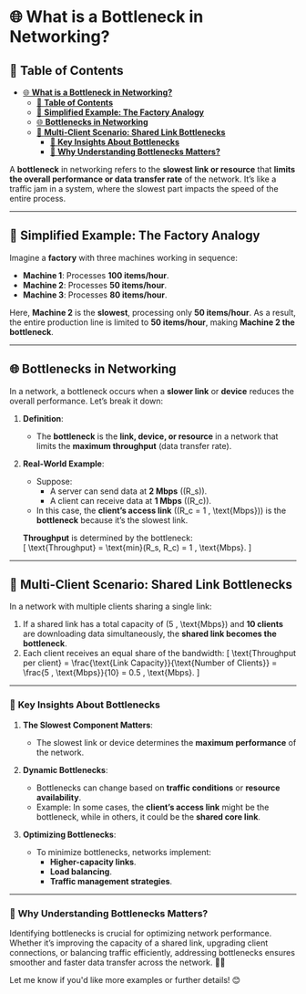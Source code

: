 # 🌐 **What is a Bottleneck in Networking?**

## 📑 **Table of Contents**
- [🌐 **What is a Bottleneck in Networking?**](#-what-is-a-bottleneck-in-networking)
  - [📑 **Table of Contents**](#-table-of-contents)
  - [🔧 **Simplified Example: The Factory Analogy**](#-simplified-example-the-factory-analogy)
  - [🌐 **Bottlenecks in Networking**](#-bottlenecks-in-networking)
  - [👥 **Multi-Client Scenario: Shared Link Bottlenecks**](#-multi-client-scenario-shared-link-bottlenecks)
    - [🌟 **Key Insights About Bottlenecks**](#-key-insights-about-bottlenecks)
    - [🌟 **Why Understanding Bottlenecks Matters?**](#-why-understanding-bottlenecks-matters)


A **bottleneck** in networking refers to the **slowest link or resource** that **limits the overall performance or data transfer rate** of the network. It’s like a traffic jam in a system, where the slowest part impacts the speed of the entire process.

---

## 🔧 **Simplified Example: The Factory Analogy**
Imagine a **factory** with three machines working in sequence:
- **Machine 1**: Processes **100 items/hour**.  
- **Machine 2**: Processes **50 items/hour**.  
- **Machine 3**: Processes **80 items/hour**.  

Here, **Machine 2** is the **slowest**, processing only **50 items/hour**. As a result, the entire production line is limited to **50 items/hour**, making **Machine 2 the bottleneck**.  

---

## 🌐 **Bottlenecks in Networking**

In a network, a bottleneck occurs when a **slower link** or **device** reduces the overall performance. Let’s break it down:

1. **Definition**:  
   - The **bottleneck** is the **link, device, or resource** in a network that limits the **maximum throughput** (data transfer rate).  

2. **Real-World Example**:  
   - Suppose:  
     - A server can send data at **2 Mbps** (\(R_s\)).  
     - A client can receive data at **1 Mbps** (\(R_c\)).  
   - In this case, the **client’s access link** (\(R_c = 1 \, \text{Mbps}\)) is the **bottleneck** because it’s the slowest link.  

   **Throughput** is determined by the bottleneck:  
   \[
   \text{Throughput} = \text{min}(R_s, R_c) = 1 \, \text{Mbps}.
   \]

---

## 👥 **Multi-Client Scenario: Shared Link Bottlenecks**

In a network with multiple clients sharing a single link:
1. If a shared link has a total capacity of \(5 \, \text{Mbps}\) and **10 clients** are downloading data simultaneously, the **shared link becomes the bottleneck**.  
2. Each client receives an equal share of the bandwidth:
   \[
   \text{Throughput per client} = \frac{\text{Link Capacity}}{\text{Number of Clients}} = \frac{5 \, \text{Mbps}}{10} = 0.5 \, \text{Mbps}.
   \]

---

### 🌟 **Key Insights About Bottlenecks**

1. **The Slowest Component Matters**:  
   - The slowest link or device determines the **maximum performance** of the network.  

2. **Dynamic Bottlenecks**:  
   - Bottlenecks can change based on **traffic conditions** or **resource availability**.  
   - Example: In some cases, the **client’s access link** might be the bottleneck, while in others, it could be the **shared core link**.

3. **Optimizing Bottlenecks**:  
   - To minimize bottlenecks, networks implement:  
     - **Higher-capacity links**.  
     - **Load balancing**.  
     - **Traffic management strategies**.

---

### 🌟 **Why Understanding Bottlenecks Matters?**

Identifying bottlenecks is crucial for optimizing network performance. Whether it’s improving the capacity of a shared link, upgrading client connections, or balancing traffic efficiently, addressing bottlenecks ensures smoother and faster data transfer across the network. 🚀✨  

Let me know if you'd like more examples or further details! 😊